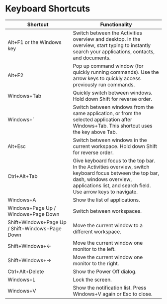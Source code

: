 # Keyboard Shortcuts

| Shortcut                | Functionality                                                                                                                                                                                                                        |
|-------------------------|--------------------------------------------------------------------------------------------------------------------------------------------------------------------------------------------------------------------------------------|
| Alt+F1 or the Windows key | Switch between the Activities overview and desktop. In the overview, start typing to instantly search your applications, contacts, and documents.                                             |
| Alt+F2                  | Pop up command window (for quickly running commands). Use the arrow keys to quickly access previously run commands.                                                                          |
| Windows+Tab               | Quickly switch between windows. Hold down Shift for reverse order.                                                                                                                           |
| Windows+`                 | Switch between windows from the same application, or from the selected application after Windows+Tab. This shortcut uses the key above Tab. |
| Alt+Esc                 | Switch between windows in the current workspace. Hold down Shift for reverse order.                                                                                                          |
| Ctrl+Alt+Tab            | Give keyboard focus to the top bar. In the Activities overview, switch keyboard focus between the top bar, dash, windows overview, applications list, and search field. Use arrow keys to navigate. |
| Windows+A               | Show the list of applications.                                                                                                                                                                |
| Windows+Page Up / Windows+Page Down | Switch between workspaces.                                                                                                                                                                          |
| Shift+Windows+Page Up / Shift+Windows+Page Down | Move the current window to a different workspace.                                                                                                                        |
| Shift+Windows+←         | Move the current window one monitor to the left.                                                                                                                                            |
| Shift+Windows+→         | Move the current window one monitor to the right.                                                                                                                                           |
| Ctrl+Alt+Delete         | Show the Power Off dialog.                                                                                                                                                                  |
| Windows+L               | Lock the screen.                                                                                                                                                                            |
| Windows+V               | Show the notification list. Press Windows+V again or Esc to close.                                                                                                                           |


